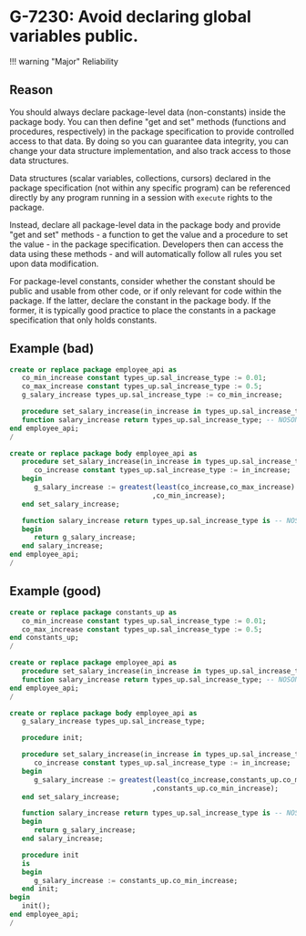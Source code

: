 # G-7230: Avoid declaring global variables public.

!!! warning "Major"
    Reliability

## Reason

You should always declare package-level data (non-constants) inside the package body. You can then define "get and set" methods (functions and procedures, respectively) in the package specification to provide controlled access to that data. By doing so you can guarantee data integrity, you can change your data structure implementation, and also track access to those data structures. 

Data structures (scalar variables, collections, cursors) declared in the package specification (not within any specific program) can be referenced directly by any program running in a session with `execute` rights to the package.

Instead, declare all package-level data in the package body and provide "get and set" methods - a function to get the value and a procedure to set the value - in the package specification. Developers then can access the data using these methods - and will automatically follow all rules you set upon data modification.

For package-level constants, consider whether the constant should be public and usable from other code, or if only relevant for code within the package. If the latter, declare the constant in the package body. If the former, it is typically good practice to place the constants in a package specification that only holds constants.

## Example (bad)

``` sql
create or replace package employee_api as
   co_min_increase constant types_up.sal_increase_type := 0.01;
   co_max_increase constant types_up.sal_increase_type := 0.5;
   g_salary_increase types_up.sal_increase_type := co_min_increase;

   procedure set_salary_increase(in_increase in types_up.sal_increase_type);
   function salary_increase return types_up.sal_increase_type; -- NOSONAR: non-deterministic
end employee_api;
/

create or replace package body employee_api as
   procedure set_salary_increase(in_increase in types_up.sal_increase_type) is
      co_increase constant types_up.sal_increase_type := in_increase;
   begin
      g_salary_increase := greatest(least(co_increase,co_max_increase)
                                   ,co_min_increase);
   end set_salary_increase;

   function salary_increase return types_up.sal_increase_type is -- NOSONAR: non-deterministic
   begin
      return g_salary_increase;
   end salary_increase;
end employee_api;
/
```

## Example (good)

``` sql
create or replace package constants_up as
   co_min_increase constant types_up.sal_increase_type := 0.01;
   co_max_increase constant types_up.sal_increase_type := 0.5;
end constants_up;
/

create or replace package employee_api as
   procedure set_salary_increase(in_increase in types_up.sal_increase_type);
   function salary_increase return types_up.sal_increase_type; -- NOSONAR: non-deterministic
end employee_api;
/

create or replace package body employee_api as
   g_salary_increase types_up.sal_increase_type;

   procedure init;

   procedure set_salary_increase(in_increase in types_up.sal_increase_type) is
      co_increase constant types_up.sal_increase_type := in_increase;
   begin
      g_salary_increase := greatest(least(co_increase,constants_up.co_max_increase)
                                   ,constants_up.co_min_increase);
   end set_salary_increase;

   function salary_increase return types_up.sal_increase_type is -- NOSONAR: non-deterministic
   begin
      return g_salary_increase;
   end salary_increase;

   procedure init
   is
   begin
      g_salary_increase := constants_up.co_min_increase;
   end init;
begin
   init();
end employee_api;
/
```